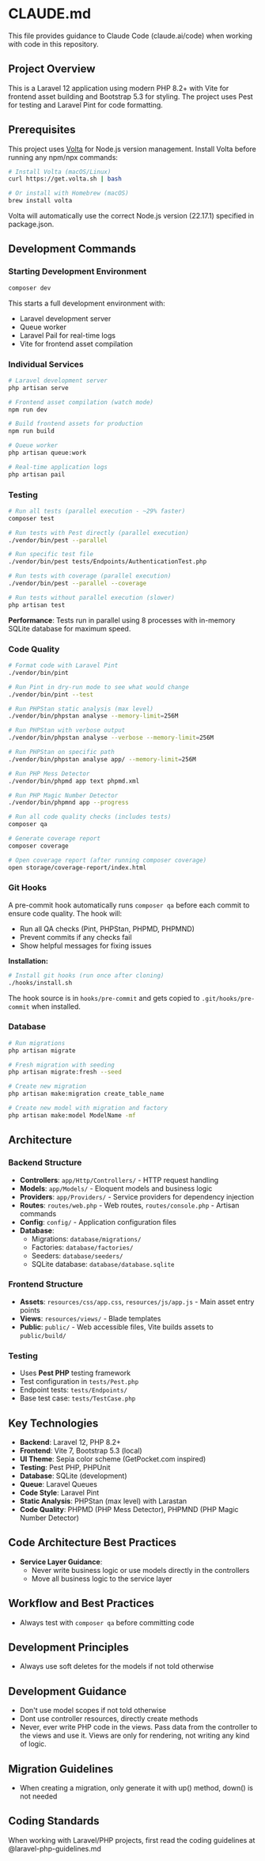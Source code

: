 # CLAUDE.md

This file provides guidance to Claude Code (claude.ai/code) when working with code in this repository.

## Project Overview

This is a Laravel 12 application using modern PHP 8.2+ with Vite for frontend asset building and Bootstrap 5.3 for styling. The project uses Pest for testing and Laravel Pint for code formatting.

## Prerequisites

This project uses [Volta](https://volta.sh/) for Node.js version management. Install Volta before running any npm/npx commands:

```bash
# Install Volta (macOS/Linux)
curl https://get.volta.sh | bash

# Or install with Homebrew (macOS)
brew install volta
```

Volta will automatically use the correct Node.js version (22.17.1) specified in package.json.

## Development Commands

### Starting Development Environment
```bash
composer dev
```
This starts a full development environment with:
- Laravel development server
- Queue worker
- Laravel Pail for real-time logs
- Vite for frontend asset compilation

### Individual Services
```bash
# Laravel development server
php artisan serve

# Frontend asset compilation (watch mode)
npm run dev

# Build frontend assets for production
npm run build

# Queue worker
php artisan queue:work

# Real-time application logs
php artisan pail
```

### Testing
```bash
# Run all tests (parallel execution - ~29% faster)
composer test

# Run tests with Pest directly (parallel execution)
./vendor/bin/pest --parallel

# Run specific test file
./vendor/bin/pest tests/Endpoints/AuthenticationTest.php

# Run tests with coverage (parallel execution)
./vendor/bin/pest --parallel --coverage

# Run tests without parallel execution (slower)
php artisan test
```

**Performance**: Tests run in parallel using 8 processes with in-memory SQLite database for maximum speed.

### Code Quality
```bash
# Format code with Laravel Pint
./vendor/bin/pint

# Run Pint in dry-run mode to see what would change
./vendor/bin/pint --test

# Run PHPStan static analysis (max level)
./vendor/bin/phpstan analyse --memory-limit=256M

# Run PHPStan with verbose output
./vendor/bin/phpstan analyse --verbose --memory-limit=256M

# Run PHPStan on specific path
./vendor/bin/phpstan analyse app/ --memory-limit=256M

# Run PHP Mess Detector
./vendor/bin/phpmd app text phpmd.xml

# Run PHP Magic Number Detector
./vendor/bin/phpmnd app --progress

# Run all code quality checks (includes tests)
composer qa

# Generate coverage report
composer coverage

# Open coverage report (after running composer coverage)
open storage/coverage-report/index.html
```

### Git Hooks
A pre-commit hook automatically runs `composer qa` before each commit to ensure code quality. The hook will:
- Run all QA checks (Pint, PHPStan, PHPMD, PHPMND)
- Prevent commits if any checks fail
- Show helpful messages for fixing issues

**Installation:**
```bash
# Install git hooks (run once after cloning)
./hooks/install.sh
```

The hook source is in `hooks/pre-commit` and gets copied to `.git/hooks/pre-commit` when installed.

### Database
```bash
# Run migrations
php artisan migrate

# Fresh migration with seeding
php artisan migrate:fresh --seed

# Create new migration
php artisan make:migration create_table_name

# Create new model with migration and factory
php artisan make:model ModelName -mf
```

## Architecture

### Backend Structure
- **Controllers**: `app/Http/Controllers/` - HTTP request handling
- **Models**: `app/Models/` - Eloquent models and business logic
- **Providers**: `app/Providers/` - Service providers for dependency injection
- **Routes**: `routes/web.php` - Web routes, `routes/console.php` - Artisan commands
- **Config**: `config/` - Application configuration files
- **Database**: 
  - Migrations: `database/migrations/`
  - Factories: `database/factories/`
  - Seeders: `database/seeders/`
  - SQLite database: `database/database.sqlite`

### Frontend Structure
- **Assets**: `resources/css/app.css`, `resources/js/app.js` - Main asset entry points
- **Views**: `resources/views/` - Blade templates
- **Public**: `public/` - Web accessible files, Vite builds assets to `public/build/`

### Testing
- Uses **Pest PHP** testing framework
- Test configuration in `tests/Pest.php`
- Endpoint tests: `tests/Endpoints/`
- Base test case: `tests/TestCase.php`

## Key Technologies
- **Backend**: Laravel 12, PHP 8.2+
- **Frontend**: Vite 7, Bootstrap 5.3 (local)
- **UI Theme**: Sepia color scheme (GetPocket.com inspired)
- **Testing**: Pest PHP, PHPUnit
- **Database**: SQLite (development)
- **Queue**: Laravel Queues
- **Code Style**: Laravel Pint
- **Static Analysis**: PHPStan (max level) with Larastan
- **Code Quality**: PHPMD (PHP Mess Detector), PHPMND (PHP Magic Number Detector)

## Code Architecture Best Practices

- **Service Layer Guidance**:
  - Never write business logic or use models directly in the controllers
  - Move all business logic to the service layer

## Workflow and Best Practices
- Always test with `composer qa` before committing code

## Development Principles

- Always use soft deletes for the models if not told otherwise

## Development Guidance

- Don't use model scopes if not told otherwise
- Dont use controller resources, directly create methods
- Never, ever write PHP code in the views. Pass data from the controller to the views and use it. Views are only for rendering, not writing any kind of logic.

## Migration Guidelines

- When creating a migration, only generate it with up() method, down() is not needed

## Coding Standards
When working with Laravel/PHP projects, first read the coding guidelines at @laravel-php-guidelines.md
